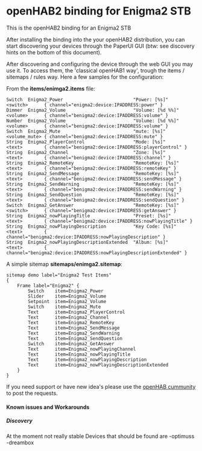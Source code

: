 # openHAB2 binding for Enigma2 STB

This is the openHAB2 binding for an Enigma2 STB

After installing the binding into the your openHAB2 distribution, you can start discovering your devices through the PaperUI GUI (btw: see discovery hints on the bottom of this document).

After discovering and configuring the device through the web GUI you may use it. To access them, the 'classical openHAB1 way', trough the items / sitemaps / rules way. Here a few samples for the configuration:

From the **items/enimga2.items** file:
```
Switch  Enigma2_Power                          "Power: [%s]"          <switch>      { channel="enigma2:device:IPADDRESS:power" }
Dimmer  Enigma2_Volume                         "Volume: [%d %%]"      <volume>      { channel="benigma2:device:IPADDRESS:volume" }
Number  Enigma2_Volume                         "Volume: [%d %%]"      <volume>      { channel="benigma2:device:IPADDRESS:volume" }
Switch  Enigma2_Mute                           "mute: [%s]"           <volume_mute> { channel="benigma2:device:IPADDRESS:mute" }
String  Enigma2_PlayerControl                  "Mode: [%s]"           <text>        { channel="benigma2:device:IPADDRESS:playerControl" }
String  Enigma2_Channel                        "Zone: [%s]"           <text>        { channel="benigma2:device:IPADDRESS:channel" }
String  Enigma2_RemoteKey                      "RemoteKey: [%s]"      <text>        { channel="benigma2:device:IPADDRESS:remoteKey" }
String  Enigma2_SendMessage                    "RemoteKey: [%s]"      <text>        { channel="benigma2:device:IPADDRESS:sendMessage" }
String  Enigma2_SendWarning                    "RemoteKey: [%s]"      <text>        { channel="benigma2:device:IPADDRESS:sendWarning" }
String  Enigma2_SendQuestion                   "RemoteKey: [%s]"      <text>        { channel="benigma2:device:IPADDRESS:sendQuestion" }
Switch  Enigma2_GetAnswer                      "RemoteKey: [%s]"      <switch>      { channel="benigma2:device:IPADDRESS:getAnswer" }
String  Enigma2_nowPlayingTitle                "Preset: [%s]"         <text>        { channel="benigma2:device:IPADDRESS:nowPlayingTitle" }
String  Enigma2_nowPlayingDescription          "Key Code: [%s]"       <text>        { channel="benigma2:device:IPADDRESS:nowPlayingDescription" }
String  Enigma2_nowPlayingDescriptionExtended  "Album: [%s]"          <text>        { channel="benigma2:device:IPADDRESS:nowPlayingDescriptionExtended" }
```

A simple sitemap **sitemaps/enimga2.sitemap**:

```
sitemap demo label="Enigma2 Test Items"
{
	Frame label="Enigma2" {
        Switch    item=Enigma2_Power
		Slider    item=Enigma2_Volume
		Setpoint  item=Enigma2_Volume
		Switch    item=Enigma2_Mute
		Text      item=Enigma2_PlayerControl
		Text      item=Enigma2_Channel
        Text      item=Enigma2_RemoteKey
        Text      item=Enigma2_SendMessage
        Text      item=Enigma2_SendWarning
        Text      item=Enigma2_SendQuestion
        Switch    item=Enigma2_GetAnswer
		Text      item=Enigma2_nowPlayingChannel
		Text      item=Enigma2_nowPlayingTitle
		Text      item=Enigma2_nowPlayingDescription
		Text      item=Enigma2_nowPlayingDescriptionExtended
	}
}
```

If you need support or have new idea's please use the [openHAB cummunity](https://community.openhab.org/t/enigma2-binding/20178) to post the requests.

#### Known issues and Workarounds

##### Discovery
At the moment not really stable
Devices that should be found are
-optimuss
-dreambox
